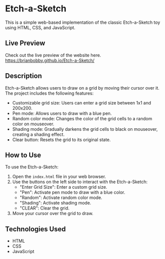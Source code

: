 # Etch-a-Sketch

This is a simple web-based implementation of the classic Etch-a-Sketch toy using HTML, CSS, and JavaScript.

## Live Preview

Check out the live preview of the website here. https://brianbobby.github.io/Etch-a-Sketch/

## Description

Etch-a-Sketch allows users to draw on a grid by moving their cursor over it. The project includes the following features:

- Customizable grid size: Users can enter a grid size between 1x1 and 200x200.
- Pen mode: Allows users to draw with a blue pen.
- Random color mode: Changes the color of the grid cells to a random color on mouseover.
- Shading mode: Gradually darkens the grid cells to black on mouseover, creating a shading effect.
- Clear button: Resets the grid to its original state.

## How to Use

To use the Etch-a-Sketch:

1. Open the `index.html` file in your web browser.
2. Use the buttons on the left side to interact with the Etch-a-Sketch:
   - "Enter Grid Size": Enter a custom grid size.
   - "Pen": Activate pen mode to draw with a blue color.
   - "Random": Activate random color mode.
   - "Shading": Activate shading mode.
   - "CLEAR": Clear the grid.
3. Move your cursor over the grid to draw.


## Technologies Used

- HTML
- CSS
- JavaScript
